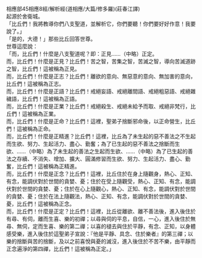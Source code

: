 相應部45相應8經/解析經(道相應/大篇/修多羅)(莊春江譯)  
起源於舍衛城。  
「比丘們！我將教導你們八支聖道，並解析它，你們要聽！你們要好好作意！我要說了。」  
「是的，大德！」那些比丘回答世尊。  
世尊這麼說：  
「而，比丘們！什麼是八支聖道呢？即：正見……（中略）正定。  
而，比丘們！什麼是正見？比丘們！苦之智，苦集之智，苦滅之智，導向苦滅道跡之智，比丘們！這被稱為正見。  
而，比丘們！什麼是正志？比丘們！離欲的意向、無惡意的意向、無加害的意向，比丘們！這被稱為正志。  
而，比丘們！什麼是正語？比丘們！戒絕妄語、戒絕離間語、戒絕粗惡語、戒絕雜穢語，比丘們！這被稱為正語。  
而，比丘們！什麼是正業？比丘們！戒絕殺生、戒絕未給予而取、戒絕非梵行，比丘們！這被稱為正業。  
而，比丘們！什麼是正命？比丘們！這裡，聖弟子捨斷邪命後，以正命營生，比丘們！這被稱為正命。  
而，比丘們！什麼是正精進？比丘們！這裡，比丘為了未生起的惡不善法之不生起而生欲、努力、生起活力、盡心、勤奮；為了已生起的惡不善法之捨斷而生欲、……（中略）為了未生起的善法之生起而生欲、……（中略）為了已生起的善法之存續、不消失、增加、擴大、圓滿修習而生欲、努力、生起活力、盡心、勤奮，比丘們！這被稱為正精進。  
而，比丘們！什麼是正念？比丘們！這裡，比丘住於在身上隨觀身，熱心、正知、有念，能調伏對於世間的貪婪、憂；住於在受上隨觀受，熱心、正知、有念，能調伏對於世間的貪婪、憂；住於在心上隨觀心，熱心、正知、有念，能調伏對於世間的貪婪、憂；住於在法上隨觀法，熱心、正知、有念，能調伏對於世間的貪婪、憂，比丘們！這被稱為正念。  
而，比丘們！什麼是正定？比丘們！這裡，比丘從離欲、離不善法後，進入後住於有尋、有伺，離而生喜、樂的初禪；以尋與伺的平息，自信，一心，進入後住於無尋、無伺，定而生喜、樂的第二禪；以喜的褪去與住於平靜，有念、正知，以身體感受樂，進入後住於這聖弟子宣說：『他是平靜、具念、住於樂者』的第三禪；以樂的捨斷與苦的捨斷，及以之前喜悅與憂的滅沒，進入後住於不苦不樂，由平靜而正念遍淨的第四禪，比丘們！這被稱為正定。」  
  
  
